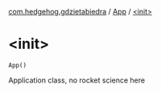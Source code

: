 [com.hedgehog.gdzietabiedra](../index.md) / [App](index.md) / [&lt;init&gt;](./-init-.md)

# &lt;init&gt;

`App()`

Application class, no rocket science here

